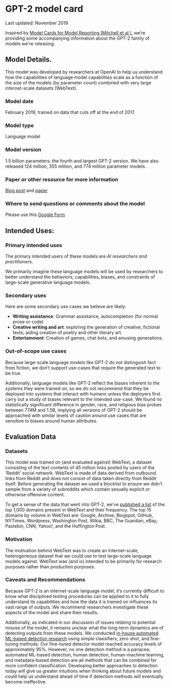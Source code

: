 # GPT-2 model card

Last updated: November 2019

Inspired by [Model Cards for Model Reporting (Mitchell et al.)](https://arxiv.org/abs/1810.03993), we’re providing some accompanying information about the GPT-2 family of models we're releasing.

## Model Details.

This model was developed by researchers at OpenAI to help us understand how the capabilities of language model capabilities scale as a function of the size of the models (by parameter count) combined with very large internet-scale datasets (WebText).

### Model date

February 2019, trained on data that cuts off at the end of 2017.

### Model type

Language model

### Model version

1.5 billion parameters: the fourth and largest GPT-2 version. We have also released 124 million, 355 million, and 774 million parameter models.

### Paper or other resource for more information

[Blog post](https://openai.com/blog/better-language-models/) and [paper](https://d4mucfpksywv.cloudfront.net/better-language-models/language_models_are_unsupervised_multitask_learners.pdf)

### Where to send questions or comments about the model

Please use this [Google Form](https://forms.gle/A7WBSbTY2EkKdroPA)

## Intended Uses:

### Primary intended uses

The primary intended users of these models are _AI researchers and practitioners_.

We primarily imagine these language models will be used by researchers to better understand the behaviors, capabilities, biases, and constraints of large-scale generative language models.

### Secondary uses

Here are some secondary use cases we believe are likely:

- **Writing assistance**: Grammar assistance, autocompletion (for normal prose or code)
- **Creative writing and art**: exploring the generation of creative, fictional texts; aiding creation of poetry and other literary art.
- **Entertainment**: Creation of games, chat bots, and amusing generations.

### Out-of-scope use cases

Because large-scale language models like GPT-2 do not distinguish fact from fiction, we don’t support use-cases that require the generated text to be true.

Additionally, language models like GPT-2 reflect the biases inherent to the systems they were trained on, so we do not recommend that they be deployed into systems that interact with humans unless the deployers first carry out a study of biases relevant to the intended use-case. We found no statistically significant difference in gender, race, and religious bias probes between 774M and 1.5B, implying all versions of GPT-2 should be approached with similar levels of caution around use cases that are sensitive to biases around human attributes.

## Evaluation Data

### Datasets

This model was trained on (and evaluated against) WebText, a dataset consisting of the text contents of 45 million links posted by users of the ‘Reddit’ social network. WebText is made of data derived from outbound links from Reddit and does not consist of data taken directly from Reddit itself. Before generating the dataset we used a blocklist to ensure we didn’t sample from a variety of subreddits which contain sexually explicit or otherwise offensive content.

To get a sense of the data that went into GPT-2, we’ve [published a list](domains.txt) of the top 1,000 domains present in WebText and their frequency. The top 15 domains by volume in WebText are: Google, Archive, Blogspot, GitHub, NYTimes, Wordpress, Washington Post, Wikia, BBC, The Guardian, eBay, Pastebin, CNN, Yahoo!, and the Huffington Post.

### Motivation

The motivation behind WebText was to create an Internet-scale, heterogeneous dataset that we could use to test large-scale language models against. WebText was (and is) intended to be primarily for research purposes rather than production purposes.

### Caveats and Recommendations

Because GPT-2 is an internet-scale language model, it’s currently difficult to know what disciplined testing procedures can be applied to it to fully understand its capabilities and how the data it is trained on influences its vast range of outputs. We recommend researchers investigate these aspects of the model and share their results.

Additionally, as indicated in our discussion of issues relating to potential misuse of the model, it remains unclear what the long-term dynamics are of detecting outputs from these models. We conducted [in-house automated ML-based detection research](https://github.com/openai/gpt-2-output-dataset/tree/master/detector) using simple classifiers, zero shot, and fine-tuning methods. Our fine-tuned detector model reached accuracy levels of approximately 95%. However, no one detection method is a panacea; automated ML-based detection, human detection, human-machine teaming, and metadata-based detection are all methods that can be combined for more confident classification. Developing better approaches to detection today will give us greater intuitions when thinking about future models and could help us understand ahead of time if detection methods will eventually become ineffective.
